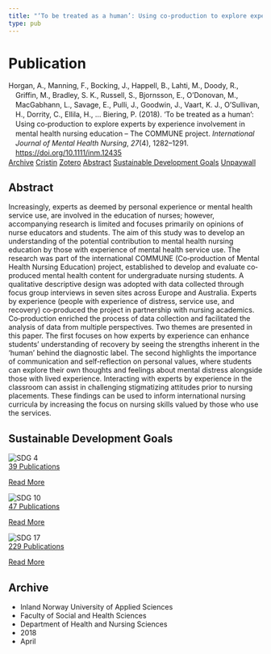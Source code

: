 ```yaml
---
title: "‘To be treated as a human’: Using co‐production to explore experts by experience involvement in mental health nursing education – The COMMUNE project"
type: pub
---
```

<h1>Publication</h1>
<article id="csl-bib-container-K9DIAJ4N" class="csl-bib-container">
  <div class="csl-bib-body" style="line-height: 1.35; padding-left: 1em; text-indent:-1em;">
  <div class="csl-entry">Horgan, A., Manning, F., Bocking, J., Happell, B., Lahti, M., Doody, R., Griffin, M., Bradley, S. K., Russell, S., Bjornsson, E., O&#x2019;Donovan, M., MacGabhann, L., Savage, E., Pulli, J., Goodwin, J., Vaart, K. J., O&#x2019;Sullivan, H., Dorrity, C., Ellila, H., &#x2026; Biering, P. (2018). &#x2018;To be treated as a human&#x2019;: Using co&#x2010;production to explore experts by experience involvement in mental health nursing education &#x2013; The COMMUNE project. <i>International Journal of Mental Health Nursing</i>, <i>27</i>(4), 1282&#x2013;1291. <a href="https://doi.org/10.1111/inm.12435">https://doi.org/10.1111/inm.12435</a></div>
</div>
  <div class="csl-bib-buttons">
    <a href="#taxonomy-article-K9DIAJ4N" class="csl-bib-button">Archive</a>
    <a href="https://app.cristin.no/results/show.jsf?id=1578751" alt="Cristin URL" class="csl-bib-button">Cristin</a>
    <a href="http://zotero.org/groups/5022929/items/K9DIAJ4N" alt="Zotero URL" class="csl-bib-button">Zotero</a>
    <a href="#abstract-article-K9DIAJ4N" class="csl-bib-button">Abstract</a>
    <a href="#sdg-article-K9DIAJ4N" class="csl-bib-button">Sustainable Development Goals</a>
    <a href="https://onlinelibrary.wiley.com/doi/pdfdirect/10.1111/inm.12435" class="csl-bib-button">Unpaywall</a>
  </div>
  <div id="csl-bib-meta-container-K9DIAJ4N"></div>
</article>
<div id="csl-bib-meta-K9DIAJ4N" class="csl-bib-meta">
  <article id="abstract-article-K9DIAJ4N" class="abstract-article">
    <h1>Abstract</h1>
    Increasingly, experts as deemed by personal experience or mental health service use, are involved in the education of nurses; however, accompanying research is limited and focuses primarily on opinions of nurse educators and students. The aim of this study was to develop an understanding of the potential contribution to mental health nursing education by those with experience of mental health service use. The research was part of the international COMMUNE (Co‐production of Mental Health Nursing Education) project, established to develop and evaluate co‐produced mental health content for undergraduate nursing students. A qualitative descriptive design was adopted with data collected through focus group interviews in seven sites across Europe and Australia. Experts by experience (people with experience of distress, service use, and recovery) co‐produced the project in partnership with nursing academics. Co‐production enriched the process of data collection and facilitated the analysis of data from multiple perspectives. Two themes are presented in this paper. The first focuses on how experts by experience can enhance students’ understanding of recovery by seeing the strengths inherent in the ‘human’ behind the diagnostic label. The second highlights the importance of communication and self‐reflection on personal values, where students can explore their own thoughts and feelings about mental distress alongside those with lived experience. Interacting with experts by experience in the classroom can assist in challenging stigmatizing attitudes prior to nursing placements. These findings can be used to inform international nursing curricula by increasing the focus on nursing skills valued by those who use the services.
  </article>
  <article id="sdg-article-K9DIAJ4N" class="sdg-article">
    <h1>Sustainable Development Goals</h1>
    <div class="sdg-container"><div id="sdg4" class="sdg">
<img src="{{< params subfolder >}}images/sdg/sdg04_en.png" class="image" alt="SDG 4">
<div class="sdg-overlay">
<a href="{{< params subfolder >}}en/archive/?sdg=4#archive" class="sdg-publication-count"><span>39</span> Publications</a>
<p><a href="https://sdgs.un.org/goals/goal4" class="sdg-read-more">Read More</a></p>
</div>
</div> <div id="sdg10" class="sdg">
<img src="{{< params subfolder >}}images/sdg/sdg10_en.png" class="image" alt="SDG 10">
<div class="sdg-overlay">
<a href="{{< params subfolder >}}en/archive/?sdg=10#archive" class="sdg-publication-count"><span>47</span> Publications</a>
<p><a href="https://sdgs.un.org/goals/goal10" class="sdg-read-more">Read More</a></p>
</div>
</div> <div id="sdg17" class="sdg">
<img src="{{< params subfolder >}}images/sdg/sdg17_en.png" class="image" alt="SDG 17">
<div class="sdg-overlay">
<a href="{{< params subfolder >}}en/archive/?sdg=17#archive" class="sdg-publication-count"><span>229</span> Publications</a>
<p><a href="https://sdgs.un.org/goals/goal17" class="sdg-read-more">Read More</a></p>
</div>
</div></div>
  </article>
  <article id="taxonomy-article-K9DIAJ4N" class="taxonomy-article">
    <h1>Archive</h1>
    <ul>
      <li>Inland Norway University of Applied Sciences</li>
      <li>Faculty of Social and Health Sciences</li>
      <li>Department of Health and Nursing Sciences</li>
      <li>2018</li>
      <li>April</li>
    </ul>
  </article>
</div>
